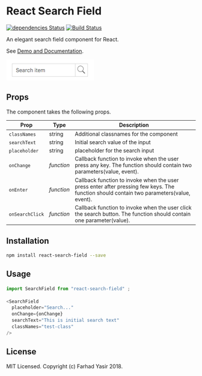 # React Search Field
[![dependencies Status](https://david-dm.org/nutboltu/react-search-field/status.svg)](https://david-dm.org/nutboltu/react-search-field)  [![Build Status](https://travis-ci.org/nutboltu/react-search-field.svg?branch=master)](https://travis-ci.org/nutboltu/react-search-field)

An elegant search field component for React.

See [Demo and Documentation]( https://nutboltu.github.io/react-search-field/).

![Screenshot](/docs/react-search-field.png)
## Props

The component takes the following props.

| Prop              | Type       | Description |
|-------------------|------------|-------------|
| `classNames`         | string  | Additional classnames for the component |
| `searchText`  | string  | Initial search value of the input |
| `placeholder`  | string  | placeholder for the search input |
| `onChange`        | _function_ | Callback function to invoke when the user press any key. The function  should contain two parameters(value, event). |
| `onEnter`         | _function_ | Callback function to invoke when the user press enter after pressing few keys. The function  should contain two parameters(value, event). |
| `onSearchClick`          | _function_ | Callback function to invoke when the user click the search button. The function  should contain one parameter(value). |

## Installation

```bash
npm install react-search-field --save
```

## Usage

```javascript
import SearchField from "react-search-field" ;

<SearchField
  placeholder="Search..."
  onChange={onChange}
  searchText="This is initial search text"
  classNames="test-class"
/>
```

## License

MIT Licensed. Copyright (c) Farhad Yasir 2018.
